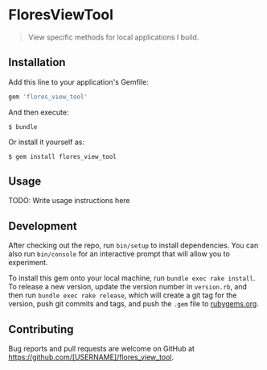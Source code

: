# FloresViewTool

> View specific methods for local applications I build.

## Installation

Add this line to your application's Gemfile:

```ruby
gem 'flores_view_tool'
```

And then execute:

    $ bundle

Or install it yourself as:

    $ gem install flores_view_tool

## Usage

TODO: Write usage instructions here

## Development

After checking out the repo, run `bin/setup` to install dependencies. You can also run `bin/console` for an interactive prompt that will allow you to experiment.

To install this gem onto your local machine, run `bundle exec rake install`. To release a new version, update the version number in `version.rb`, and then run `bundle exec rake release`, which will create a git tag for the version, push git commits and tags, and push the `.gem` file to [rubygems.org](https://rubygems.org).

## Contributing

Bug reports and pull requests are welcome on GitHub at https://github.com/[USERNAME]/flores_view_tool.

